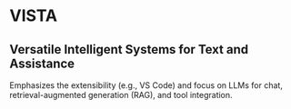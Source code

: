 # VISTA
## Versatile Intelligent Systems for Text and Assistance
Emphasizes the extensibility (e.g., VS Code) and focus on LLMs for chat, retrieval-augmented generation (RAG), and tool integration.